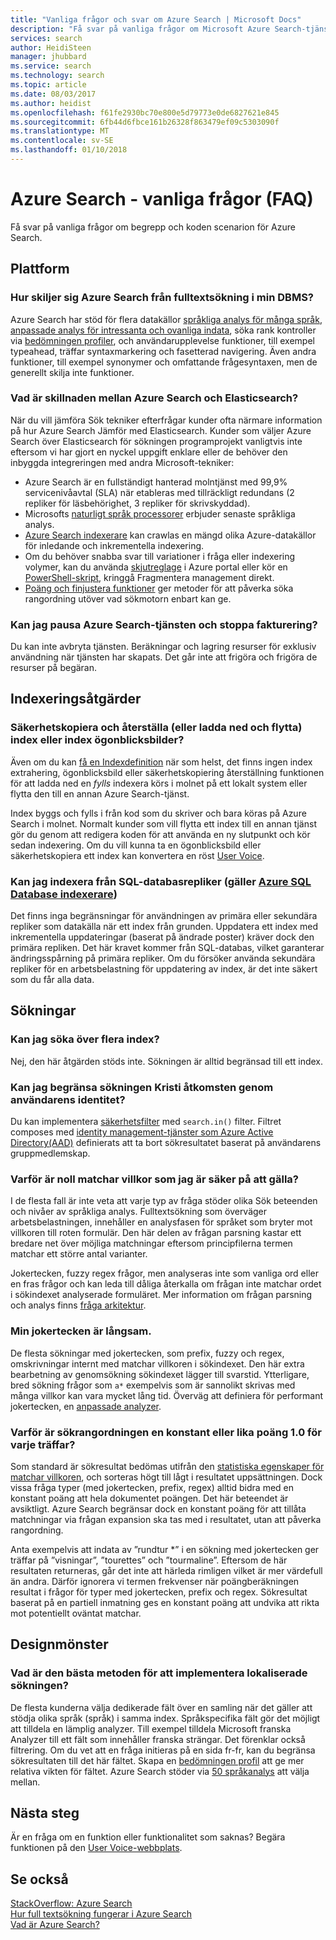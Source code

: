```yaml
---
title: "Vanliga frågor och svar om Azure Search | Microsoft Docs"
description: "Få svar på vanliga frågor om Microsoft Azure Search-tjänsten"
services: search
author: HeidiSteen
manager: jhubbard
ms.service: search
ms.technology: search
ms.topic: article
ms.date: 08/03/2017
ms.author: heidist
ms.openlocfilehash: f61fe2930bc70e800e5d79773e0de6827621e845
ms.sourcegitcommit: 6fb44d6fbce161b26328f863479ef09c5303090f
ms.translationtype: MT
ms.contentlocale: sv-SE
ms.lasthandoff: 01/10/2018
---
```

# <a name="azure-search---frequently-asked-questions-faq"></a>Azure Search - vanliga frågor (FAQ)

 Få svar på vanliga frågor om begrepp och koden scenarion för Azure Search.

## <a name="platform"></a>Plattform

### <a name="how-is-azure-search-different-from-full-text-search-in-my-dbms"></a>Hur skiljer sig Azure Search från fulltextsökning i min DBMS?

Azure Search har stöd för flera datakällor [språkliga analys för många språk](https://docs.microsoft.com/rest/api/searchservice/language-support), [anpassade analys för intressanta och ovanliga indata](https://docs.microsoft.com/rest/api/searchservice/custom-analyzers-in-azure-search), söka rank kontroller via [bedömningen profiler](https://docs.microsoft.com/rest/api/searchservice/add-scoring-profiles-to-a-search-index), och användarupplevelse funktioner, till exempel typeahead, träffar syntaxmarkering och fasetterad navigering. Även andra funktioner, till exempel synonymer och omfattande frågesyntaxen, men de generellt skilja inte funktioner.

### <a name="what-is-the-difference-between-azure-search-and-elasticsearch"></a>Vad är skillnaden mellan Azure Search och Elasticsearch?

När du vill jämföra Sök tekniker efterfrågar kunder ofta närmare information på hur Azure Search Jämför med Elasticsearch. Kunder som väljer Azure Search över Elasticsearch för sökningen programprojekt vanligtvis inte eftersom vi har gjort en nyckel uppgift enklare eller de behöver den inbyggda integreringen med andra Microsoft-tekniker:

+ Azure Search är en fullständigt hanterad molntjänst med 99,9% servicenivåavtal (SLA) när etableras med tillräckligt redundans (2 repliker för läsbehörighet, 3 repliker för skrivskyddad).
+ Microsofts [naturligt språk processorer](https://docs.microsoft.com/rest/api/searchservice/language-support) erbjuder senaste språkliga analys.  
+ [Azure Search indexerare](search-indexer-overview.md) kan crawlas en mängd olika Azure-datakällor för inledande och inkrementella indexering.
+ Om du behöver snabba svar till variationer i fråga eller indexering volymer, kan du använda [skjutreglage](search-manage.md#scale-up-or-down) i Azure portal eller kör en [PowerShell-skript](search-manage-powershell.md), kringgå Fragmentera management direkt.  
+ [Poäng och finjustera funktioner](https://docs.microsoft.com/rest/api/searchservice/add-scoring-profiles-to-a-search-index) ger metoder för att påverka söka rangordning utöver vad sökmotorn enbart kan ge.

### <a name="can-i-pause-azure-search-service-and-stop-billing"></a>Kan jag pausa Azure Search-tjänsten och stoppa fakturering?

Du kan inte avbryta tjänsten. Beräkningar och lagring resurser för exklusiv användning när tjänsten har skapats. Det går inte att frigöra och frigöra de resurser på begäran.

## <a name="indexing-operations"></a>Indexeringsåtgärder

### <a name="backup-and-restore-or-download-and-move-indexes-or-index-snapshots"></a>Säkerhetskopiera och återställa (eller ladda ned och flytta) index eller index ögonblicksbilder?

Även om du kan [få en Indexdefinition](https://docs.microsoft.com/rest/api/searchservice/get-index) när som helst, det finns ingen index extrahering, ögonblicksbild eller säkerhetskopiering återställning funktionen för att ladda ned en *fylls* indexera körs i molnet på ett lokalt system eller flytta den till en annan Azure Search-tjänst.

Index byggs och fylls i från kod som du skriver och bara köras på Azure Search i molnet. Normalt kunder som vill flytta ett index till en annan tjänst gör du genom att redigera koden för att använda en ny slutpunkt och kör sedan indexering. Om du vill kunna ta en ögonblicksbild eller säkerhetskopiera ett index kan konvertera en röst [User Voice](https://feedback.azure.com/forums/263029-azure-search/suggestions/8021610-backup-snapshot-of-index).

### <a name="can-i-index-from-sql-database-replicas-applies-to-azure-sql-database-indexershttpsdocsmicrosoftcomazuresearchsearch-howto-connecting-azure-sql-database-to-azure-search-using-indexers"></a>Kan jag indexera från SQL-databasrepliker (gäller [Azure SQL Database indexerare](https://docs.microsoft.com/azure/search/search-howto-connecting-azure-sql-database-to-azure-search-using-indexers))

Det finns inga begränsningar för användningen av primära eller sekundära repliker som datakälla när ett index från grunden. Uppdatera ett index med inkrementella uppdateringar (baserat på ändrade poster) kräver dock den primära repliken. Det här kravet kommer från SQL-databas, vilket garanterar ändringsspårning på primära repliker. Om du försöker använda sekundära repliker för en arbetsbelastning för uppdatering av index, är det inte säkert som du får alla data.

## <a name="search-operations"></a>Sökningar

### <a name="can-i-search-across-multiple-indexes"></a>Kan jag söka över flera index?

Nej, den här åtgärden stöds inte. Sökningen är alltid begränsad till ett index.

### <a name="can-i-restrict-search-corpus-access-by-user-identity"></a>Kan jag begränsa sökningen Kristi åtkomsten genom användarens identitet?

Du kan implementera [säkerhetsfilter](https://docs.microsoft.com/azure/search/search-security-trimming-for-azure-search) med `search.in()` filter. Filtret composes med [identity management-tjänster som Azure Active Directory(AAD)](https://docs.microsoft.com/azure/search/search-security-trimming-for-azure-search-with-aad) definierats att ta bort sökresultatet baserat på användarens gruppmedlemskap.

### <a name="why-are-there-zero-matches-on-terms-i-know-to-be-valid"></a>Varför är noll matchar villkor som jag är säker på att gälla?

I de flesta fall är inte veta att varje typ av fråga stöder olika Sök beteenden och nivåer av språkliga analys. Fulltextsökning som överväger arbetsbelastningen, innehåller en analysfasen för språket som bryter mot villkoren till roten formulär. Den här delen av frågan parsning kastar ett bredare net över möjliga matchningar eftersom principfilerna termen matchar ett större antal varianter.

Jokertecken, fuzzy regex frågor, men analyseras inte som vanliga ord eller en fras frågor och kan leda till dåliga återkalla om frågan inte matchar ordet i sökindexet analyserade formuläret. Mer information om frågan parsning och analys finns [fråga arkitektur](https://docs.microsoft.com/azure/search/search-lucene-query-architecture).

### <a name="my-wildcard-searches-are-slow"></a>Min jokertecken är långsam.

De flesta sökningar med jokertecken, som prefix, fuzzy och regex, omskrivningar internt med matchar villkoren i sökindexet. Den här extra bearbetning av genomsökning sökindexet lägger till svarstid. Ytterligare, bred sökning frågor som `a*` exempelvis som är sannolikt skrivas med många villkor kan vara mycket lång tid. Överväg att definiera för performant jokertecken, en [anpassade analyzer](https://docs.microsoft.com/rest/api/searchservice/custom-analyzers-in-azure-search).

### <a name="why-is-the-search-rank-a-constant-or-equal-score-of-10-for-every-hit"></a>Varför är sökrangordningen en konstant eller lika poäng 1.0 för varje träffar?

Som standard är sökresultat bedömas utifrån den [statistiska egenskaper för matchar villkoren](search-lucene-query-architecture.md#stage-4-scoring), och sorteras högt till lågt i resultatet uppsättningen. Dock vissa fråga typer (med jokertecken, prefix, regex) alltid bidra med en konstant poäng att hela dokumentet poängen. Det här beteendet är avsiktligt. Azure Search begränsar dock en konstant poäng för att tillåta matchningar via frågan expansion ska tas med i resultatet, utan att påverka rangordning.

Anta exempelvis att indata av ”rundtur *” i en sökning med jokertecken ger träffar på ”visningar”, ”tourettes” och ”tourmaline”. Eftersom de här resultaten returneras, går det inte att härleda rimligen vilket är mer värdefull än andra. Därför ignorera vi termen frekvenser när poängberäkningen resultat i frågor för typer med jokertecken, prefix och regex. Sökresultat baserat på en partiell inmatning ges en konstant poäng att undvika att rikta mot potentiellt oväntat matchar.

## <a name="design-patterns"></a>Designmönster

### <a name="what-is-the-best-approach-for-implementing-localized-search"></a>Vad är den bästa metoden för att implementera lokaliserade sökningen?

De flesta kunderna välja dedikerade fält över en samling när det gäller att stödja olika språk (språk) i samma index. Språkspecifika fält gör det möjligt att tilldela en lämplig analyzer. Till exempel tilldela Microsoft franska Analyzer till ett fält som innehåller franska strängar. Det förenklar också filtrering. Om du vet att en fråga initieras på en sida fr-fr, kan du begränsa sökresultaten till det här fältet. Skapa en [bedömningen profil](https://docs.microsoft.com/rest/api/searchservice/add-scoring-profiles-to-a-search-index) att ge mer relativa vikten för fältet. Azure Search stöder via [50 språkanalys](https://docs.microsoft.com/azure/search/search-language-support) att välja mellan.

## <a name="next-steps"></a>Nästa steg

Är en fråga om en funktion eller funktionalitet som saknas? Begära funktionen på den [User Voice-webbplats](https://feedback.azure.com/forums/263029-azure-search).

## <a name="see-also"></a>Se också

 [StackOverflow: Azure Search](https://stackoverflow.com/questions/tagged/azure-search)   
 [Hur full textsökning fungerar i Azure Search](search-lucene-query-architecture.md)  
 [Vad är Azure Search?](search-what-is-azure-search.md)
